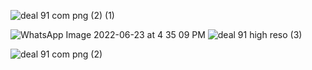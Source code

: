 ![deal 91 com png (2) (1)](https://user-images.githubusercontent.com/107833629/175287326-3d1d1aca-0c0c-40c7-b5ff-6277a145da59.png)

![WhatsApp Image 2022-06-23 at 4 35 09 PM](https://user-images.githubusercontent.com/107833629/175285455-6d7ae76d-9772-484e-a741-c458d1918970.jpeg)
![deal 91 high reso  (3)](https://user-images.githubusercontent.com/107833629/175286335-da4c8897-faba-4856-8ec7-3bd0f269b4da.png)

![deal 91 com png (2)](https://user-images.githubusercontent.com/107833629/175286555-0258cbd6-ed05-4f21-b60d-b1322d324fb1.png)
